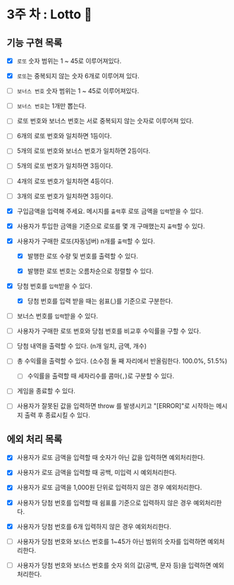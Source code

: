# 3주 차 : Lotto 💫

## 기능 구현 목록

- [x] `로또` 숫자 범위는 1 ~ 45로 이루어져있다.

- [x] `로또`는 중복되지 않는 숫자 6개로 이루어져 있다.

- [ ] `보너스 번호` 숫자 범위는 1 ~ 45로 이루어져있다.

- [ ] `보너스 번호`는 1개만 뽑는다.

- [ ] 로또 번호와 보너스 번호는 서로 중복되지 않는 숫자로 이루어져 있다.

- [ ] 6개의 로또 번호와 일치하면 1등이다.

- [ ] 5개의 로또 번호와 보너스 번호가 일치하면 2등이다.

- [ ] 5개의 로또 번호가 일치하면 3등이다.

- [ ] 4개의 로또 번호가 일치하면 4등이다.

- [ ] 3개의 로또 번호가 일치하면 3등이다.

- [x] 구입금액을 입력해 주세요. 메시지를 `출력`후 로또 금액을 `입력`받을 수 있다.

- [x] 사용자가 투입한 금액을 기준으로 로또를 몇 개 구매했는지 `출력`할 수 있다.

- [x] 사용자가 구매한 로또(자동넘버) n개를 `출력`할 수 있다.

  - [x] 발행한 로또 수량 및 번호를 출력할 수 있다.

  - [x] 발행한 로또 번호는 오름차순으로 정렬할 수 있다.

- [x] 당첨 번호를 `입력`받을 수 있다.

  - [x] 당첨 번호를 입력 받을 때는 쉼표(,)를 기준으로 구분한다.

- [ ] 보너스 번호를 `입력`받을 수 있다.

- [ ] 사용자가 구매한 로또 번호와 당첨 번호를 비교후 수익률을 구할 수 있다.

- [ ] 당첨 내역을 출력할 수 있다. (n개 일치, 금액, 개수)

- [ ] 총 수익률을 출력할 수 있다. (소수점 둘 째 자리에서 반올림한다. 100.0%, 51.5%)

  - [ ] 수익률을 출력할 때 세자리수를 콤마(`,`)로 구분할 수 있다.

- [ ] 게임을 종료할 수 있다.

- [ ] 사용자가 잘못된 값을 입력하면 throw 를 발생시키고 "[ERROR]"로 시작하는 메시지 출력 후 종료시킬 수 있다.

## 에외 처리 목록

- [x] 사용자가 로또 금액을 입력할 때 숫자가 아닌 값을 입력하면 예외처리한다.

- [x] 사용자가 로또 금액을 입력할 때 공백, 미입력 시 예외처리한다.

- [x] 사용자가 로또 금액을 1,000원 단위로 입력하지 않은 경우 예외처리한다.

- [x] 사용자가 당첨 번호를 입력할 때 쉼표를 기준으로 입력하지 않은 경우 예외처리한다.

- [x] 사용자가 당첨 번호를 6개 입력하지 않은 경우 예외처리한다.

- [ ] 사용자가 당첨 번호와 보너스 번호를 1~45가 아닌 범위의 숫자를 입력하면 예외처리한다.

- [ ] 사용자가 당첨 번호와 보너스 번호를 숫자 외의 값(공백, 문자 등)을 입력하면 예외처리한다.
